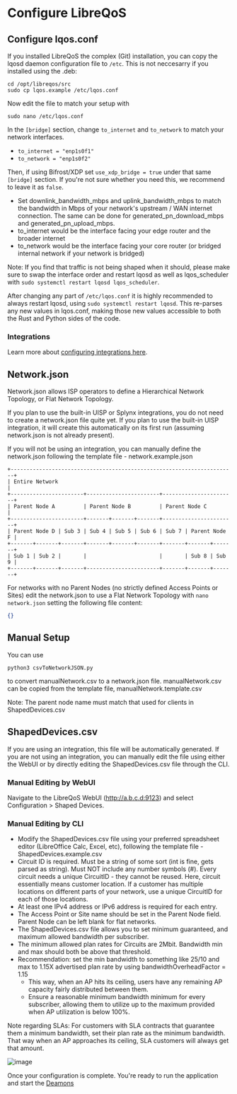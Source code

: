 # Configure LibreQoS

## Configure lqos.conf

If you installed LibreQoS the complex (Git) installation, you can copy the lqosd daemon configuration file to `/etc`. This is not neccesarry if you installed using the .deb:

```shell
cd /opt/libreqos/src
sudo cp lqos.example /etc/lqos.conf
```

Now edit the file to match your setup with

```shell
sudo nano /etc/lqos.conf
```

In the ```[bridge]``` section, change `to_internet` and `to_network` to match your network interfaces.
- `to_internet = "enp1s0f1"`
- `to_network = "enp1s0f2"`

Then, if using Bifrost/XDP set `use_xdp_bridge = true` under that same `[bridge]` section. If you're not sure whether you need this, we recommend to leave it as `false`.

- Set downlink_bandwidth_mbps and uplink_bandwidth_mbps to match the bandwidth in Mbps of your network's upstream / WAN internet connection. The same can be done for generated_pn_download_mbps and generated_pn_upload_mbps.
- to_internet would be the interface facing your edge router and the broader internet
- to_network would be the interface facing your core router (or bridged internal network if your network is bridged)

Note: If you find that traffic is not being shaped when it should, please make sure to swap the interface order and restart lqosd as well as lqos_scheduler with ```sudo systemctl restart lqosd lqos_scheduler```.

After changing any part of `/etc/lqos.conf` it is highly recommended to always restart lqosd, using `sudo systemctl restart lqosd`. This re-parses any new values in lqos.conf, making those new values accessible to both the Rust and Python sides of the code.

### Integrations

Learn more about [configuring integrations here](../TechnicalDocs/integrations.md).

## Network.json

Network.json allows ISP operators to define a Hierarchical Network Topology, or Flat Network Topology.

If you plan to use the built-in UISP or Splynx integrations, you do not need to create a network.json file quite yet.
If you plan to use the built-in UISP integration, it will create this automatically on its first run (assuming network.json is not already present).

If you will not be using an integration, you can manually define the network.json following the template file - network.example.json

```text
+-----------------------------------------------------------------------+
| Entire Network                                                        |
+-----------------------+-----------------------+-----------------------+
| Parent Node A         | Parent Node B         | Parent Node C         |
+-----------------------+-------+-------+-------+-----------------------+
| Parent Node D | Sub 3 | Sub 4 | Sub 5 | Sub 6 | Sub 7 | Parent Node F |
+-------+-------+-------+-------+-------+-------+-------+-------+-------+
| Sub 1 | Sub 2 |       |                       |       | Sub 8 | Sub 9 |
+-------+-------+-------+-----------------------+-------+-------+-------+
```

For networks with no Parent Nodes (no strictly defined Access Points or Sites) edit the network.json to use a Flat Network Topology with
```nano network.json```
setting the following file content:

```json
{}
```

## Manual Setup

You can use

```shell
python3 csvToNetworkJSON.py
```

to convert manualNetwork.csv to a network.json file.
manualNetwork.csv can be copied from the template file, manualNetwork.template.csv

Note: The parent node name must match that used for clients in ShapedDevices.csv

## ShapedDevices.csv

If you are using an integration, this file will be automatically generated. If you are not using an integration, you can manually edit the file using either the WebUI or by directly editing the ShapedDevices.csv file through the CLI.

### Manual Editing by WebUI
Navigate to the LibreQoS WebUI (http://a.b.c.d:9123) and select Configuration > Shaped Devices.

### Manual Editing by CLI

- Modify the ShapedDevices.csv file using your preferred spreadsheet editor (LibreOffice Calc, Excel, etc), following the template file - ShapedDevices.example.csv
- Circuit ID is required. Must be a string of some sort (int is fine, gets parsed as string). Must NOT include any number symbols (#). Every circuit needs a unique CircuitID - they cannot be reused. Here, circuit essentially means customer location. If a customer has multiple locations on different parts of your network, use a unique CircuitID for each of those locations.
- At least one IPv4 address or IPv6 address is required for each entry.
- The Access Point or Site name should be set in the Parent Node field. Parent Node can be left blank for flat networks.
- The ShapedDevices.csv file allows you to set minimum guaranteed, and maximum allowed bandwidth per subscriber.
- The minimum allowed plan rates for Circuits are 2Mbit. Bandwidth min and max should both be above that threshold.
- Recommendation: set the min bandwidth to something like 25/10 and max to 1.15X advertised plan rate by using bandwidthOverheadFactor = 1.15
  - This way, when an AP hits its ceiling, users have any remaining AP capacity fairly distributed between them.
  - Ensure a reasonable minimum bandwidth minimum for every subscriber, allowing them to utilize up to the maximum provided when AP utilization is below 100%.

Note regarding SLAs: For customers with SLA contracts that guarantee them a minimum bandwidth, set their plan rate as the minimum bandwidth. That way when an AP approaches its ceiling, SLA customers will always get that amount.

![image](https://user-images.githubusercontent.com/22501920/200134960-28709d0f-48fe-4129-b4fd-70b204cade2c.png)

Once your configuration is complete. You're ready to run the application and start the [Deamons](./services-and-run.md)
